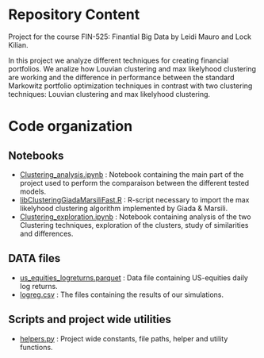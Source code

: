 # Repository Content
Project for the course FIN-525: Finantial Big Data by Leidi Mauro and Lock Kilian.

In this project we analyze different techniques for creating financial portfolios. We analize how Louvian clustering and max likelyhood clustering are working and the difference in performance between the standard Markowitz portfolio optimization techniques in contrast with two clustering techniques: Louvian clustering and max likelyhood clustering.
# Code organization
## Notebooks
- [Clustering_analysis.ipynb](Clustering_analysis.ipynb) : Notebook containing the main part of the project used to perform the comparaison between the different tested models.
- [libClusteringGiadaMarsiliFast.R](libClusteringGiadaMarsiliFast.R) : R-script necessary to import the max likelyhood clustering algorithm implemented by Giada & Marsili.
- [Clustering_exploration.ipynb]() : Notebook containing analysis of the two Clustering techniques, exploration of the clusters, study of similarities and differences.
## DATA files
- [us_equities_logreturns.parquet](us_equities_logreturns.parquet) : Data file containing US-equities daily log returns.
- [logreg.csv]() : The files containing the results of our simulations.
## Scripts and project wide utilities
- [helpers.py](helpers.py) : Project wide constants, file paths, helper and utility functions.
